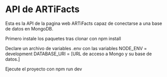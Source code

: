 # API de ARTiFacts

Esta es la API de la pagina web ARTiFacts capaz de conectarse a una base de datos en MongoDB.

Primero instale los paquetes tras clonar con
npm install

Declare un archivo de variables .env con las variables
NODE_ENV = development
DATABASE_URI = [URL de acceso a Mongo y su base de datos.]

Ejecute el proyecto con
npm run dev